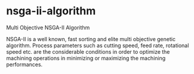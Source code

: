 # nsga-ii-algorithm
Multi Objective NSGA-II Algorithm

NSGA-II is a well known, fast sorting and elite multi objective genetic algorithm. Process parameters such as cutting speed, feed rate, rotational speed etc. are the considerable conditions in order to optimize the machining operations in minimizing or maximizing the machining performances.

